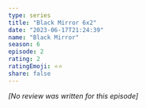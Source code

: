 ```yaml
---
type: series
title: "Black Mirror 6x2"
date: "2023-06-17T21:24:39"
name: "Black Mirror"
season: 6
episode: 2
rating: 2
ratingEmoji: ⭐️⭐️
share: false
---
```


_[No review was written for this episode]_
